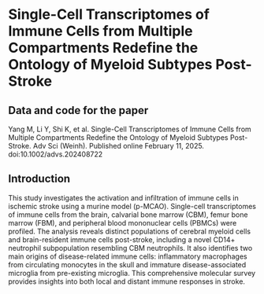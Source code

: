 # Single-Cell Transcriptomes of Immune Cells from Multiple Compartments Redefine the Ontology of Myeloid Subtypes Post-Stroke
## Data and code for the paper
Yang M, Li Y, Shi K, et al. Single-Cell Transcriptomes of Immune Cells from Multiple Compartments Redefine the Ontology of Myeloid Subtypes Post-Stroke. Adv Sci (Weinh). Published online February 11, 2025. doi:10.1002/advs.202408722
## Introduction
This study investigates the activation and infiltration of immune cells in ischemic stroke using a murine model (p-MCAO). Single-cell transcriptomes of immune cells from the brain, calvarial bone marrow (CBM), femur bone marrow (FBM), and peripheral blood mononuclear cells (PBMCs) were profiled. The analysis reveals distinct populations of cerebral myeloid cells and brain-resident immune cells post-stroke, including a novel CD14+ neutrophil subpopulation resembling CBM neutrophils. It also identifies two main origins of disease-related immune cells: inflammatory macrophages from circulating monocytes in the skull and immature disease-associated microglia from pre-existing microglia. This comprehensive molecular survey provides insights into both local and distant immune responses in stroke.
